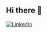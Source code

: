 ## Hi there 👋
[![LinkedIn](https://img.shields.io/badge/LinkedIn-blue?logo=linkedin)](https://www.linkedin.com/in/muhammad-aziz-jobayer-hasan-993bb52a4?utm_source=share&utm_campaign=share_via&utm_content=profile&utm_medium=android_app)

<!--
**Aziz-Jobayer/Aziz-Jobayer** is a ✨ _special_ ✨ repository because its `README.md` (this file) appears on your GitHub profile.

Here are some ideas to get you started:

- 🔭 I’m currently working on ...
- 🌱 I’m currently learning ...
- 👯 I’m looking to collaborate on ...
- 🤔 I’m looking for help with ...
- 💬 Ask me about ...
- 📫 How to reach me: ...
- 😄 Pronouns: ...
- ⚡ Fun fact: ...
-->
